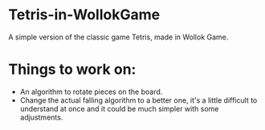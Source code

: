 # Tetris-in-WollokGame
A simple version of the classic game Tetris, made in Wollok Game.

# Things to work on:
- An algorithm to rotate pieces on the board.
- Change the actual falling algorithm to a better one, it's a little difficult to understand at once
  and it could be much simpler with some adjustments.
